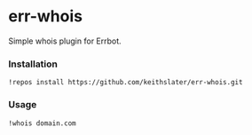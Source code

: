 err-whois
============

Simple whois plugin for Errbot.
### Installation

	!repos install https://github.com/keithslater/err-whois.git

### Usage

	!whois domain.com

